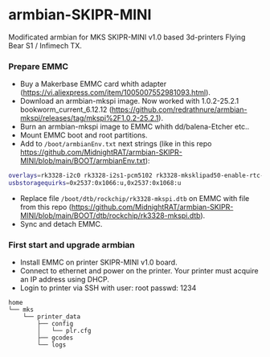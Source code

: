 # armbian-SKIPR-MINI
Modificated armbian for MKS SKIPR-MINI v1.0 based 3d-printers Flying Bear S1 / Infimech TX.

### Prepare EMMC
- Buy a Makerbase EMMC card whith adapter (https://vi.aliexpress.com/item/1005007552981093.html).
- Download an armbian-mkspi image. Now worked with 1.0.2-25.2.1 bookworm_current_6.12.12 (https://github.com/redrathnure/armbian-mkspi/releases/tag/mkspi%2F1.0.2-25.2.1).
- Burn an armbian-mkspi image to EMMC whith dd/balena-Etcher etc..
- Mount EMMC boot and root partitions.
- Add to `/boot/armbianEnv.txt` next strings (like in this repo https://github.com/MidnightRAT/armbian-SKIPR-MINI/blob/main/BOOT/armbianEnv.txt):
```bash
overlays=rk3328-i2c0 rk3328-i2s1-pcm5102 rk3328-mksklipad50-enable-rtc-end1 rk3328-mkspi-disable-lcd-spi rk3328-opp-1.4ghz rk3328-spi-spidev rk3328-uart1
usbstoragequirks=0x2537:0x1066:u,0x2537:0x1068:u
```
- Replace file `/boot/dtb/rockchip/rk3328-mkspi.dtb` on EMMC with file from this repo (https://github.com/MidnightRAT/armbian-SKIPR-MINI/blob/main/BOOT/dtb/rockchip/rk3328-mkspi.dtb).
- Sync and detach EMMC.

### First start and upgrade armbian
- Install EMMC on printer SKIPR-MINI v1.0 board.
- Connect to ethernet and power on the printer. Your printer must acquire an IP address using DHCP.
- Login to printer via SSH with user: root passwd: 1234

```
home
└── mks
    └── printer_data
        ├── config
        │   └── plr.cfg
        ├── gcodes
        └── logs
```
